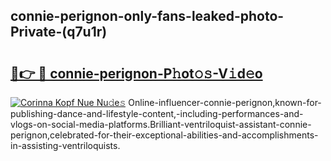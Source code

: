 ## connie-perignon-only-fans​-leaked-photo​-Private-(q7u1r)


# <h2><a href="https://mediaupload.pro?title=connie-perignon&ref=git">🔗👉 🔴 connie-perignon-P𝚑ot𝚘𝚜-V𝚒d𝚎o</a></h2>

[![Corinna Kopf Nue Nu𝚍e𝚜](https://i.imgur.com/0qMVB7G.gif)](https://mediaupload.pro?title=connie-perignon&ref=git)
Online-influencer-connie-perignon,known-for-publishing-dance-and-lifestyle-content,-including-performances-and-vlogs-on-social-media-platforms.Brilliant-ventriloquist-assistant-connie-perignon,celebrated-for-their-exceptional-abilities-and-accomplishments-in-assisting-ventriloquists.  